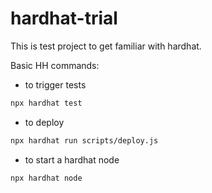 # hardhat-trial

This is test project to get familiar with hardhat.

Basic HH commands:
- to trigger tests
```sh
npx hardhat test
```
- to deploy 
```sh
npx hardhat run scripts/deploy.js
```
- to start a hardhat node
```sh
npx hardhat node
```
